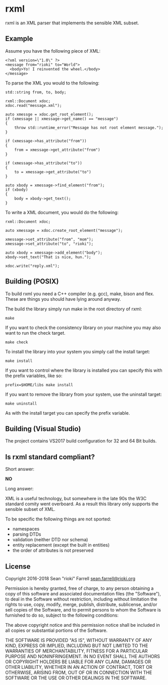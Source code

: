 
# rxml

rxml is an XML parser that implements the sensible XML subset.

## Example

Assume you have the following piece of XML:

    <?xml version=\"1.0\" ?>
    <message from="rioki" to="World">      
      <body>Yo! I reinvented the wheel.</body>
    </message>

To parse the XML you would to the following:

    std::string from, to, body;
    
    rxml::Document xdoc;
    xdoc.read("message.xml");

    auto xmessge = xdoc.get_root_element();
    if (xmessage || xmessage->get_name() == "message")
    {
        throw std::runtime_error("Message has not root element message.");
    }

    if (xmessage->has_attribute("from"))
    {
        from = xmessage->get_attribute("from")
    }

    if (xmessage->has_attribute("to"))
    {
        to = xmessage->get_attribute("to")
    }

    auto xbody = xmessage->find_element("from");
    if (xbody)
    {
        body = xbody->get_text();
    }

To write a XML document, you would do the following:

    rxml::Document xdoc;
    
    auto xmessage = xdoc.create_root_element("message");

    xmessage->set_attribute("from", "mom");
    xmessage->set_attribute("to", "rioki");

    auto xbody = xmessage->add_element("body");
    xbody->set_text("That is nice, hun.");

    xdoc.write("reply.xml");

## Building (POSIX)

To build rxml you need a C++ compiler (e.g. gcc), make, bison and flex. These 
are things you should have lying around anyway.

The build the library simply run make in the root directory of rxml:

    make

If you want to check the consistency library on your machine you may also want to run the check target.

    make check

To install the library into your system you simply call the install target:

    make install

If you want to control where the library is installed you can specify this with the prefix variables, like so:

    prefix=$HOME/libs make install

If you want to remove the library from your system, use the uninstall target:

    make uninstall

As with the install target you can specify the prefix variable.

## Building (Visual Studio)

The project contains VS2017 build configuration for 32 and 64 Bit builds.

## Is rxml standard compliant?

Short answer:

**NO**

Long answer:

XML is a useful technology, but somewhere in the late 90s the W3C standard 
comity went overboard. As a result this library only supports the sensible 
subset of XML.

To be specific the following things are not sported:

* namespaces
* parsing DTDs 
* validation (neither DTD nor schema)
* entity replacement (except the built in entities)
* the order of attributes is not preserved


## License

Copyright 2016-2018 Sean "rioki" Farrell <sean.farrell@rioki.org>

Permission is hereby granted, free of charge, to any person obtaining a copy
of this software and associated documentation files (the "Software"), to deal
in the Software without restriction, including without limitation the rights
to use, copy, modify, merge, publish, distribute, sublicense, and/or sell
copies of the Software, and to permit persons to whom the Software is
furnished to do so, subject to the following conditions:

The above copyright notice and this permission notice shall be included in
all copies or substantial portions of the Software.

THE SOFTWARE IS PROVIDED "AS IS", WITHOUT WARRANTY OF ANY KIND, EXPRESS OR
IMPLIED, INCLUDING BUT NOT LIMITED TO THE WARRANTIES OF MERCHANTABILITY,
FITNESS FOR A PARTICULAR PURPOSE AND NONINFRINGEMENT. IN NO EVENT SHALL THE
AUTHORS OR COPYRIGHT HOLDERS BE LIABLE FOR ANY CLAIM, DAMAGES OR OTHER
LIABILITY, WHETHER IN AN ACTION OF CONTRACT, TORT OR OTHERWISE, ARISING FROM,
OUT OF OR IN CONNECTION WITH THE SOFTWARE OR THE USE OR OTHER DEALINGS IN
THE SOFTWARE.
